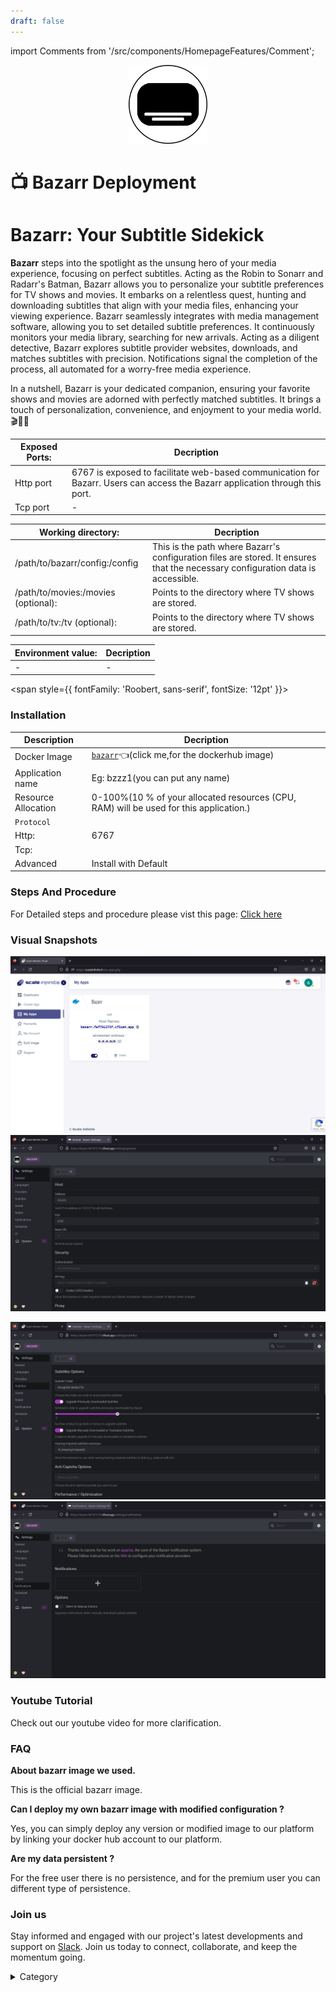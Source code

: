 ```yaml
---
draft: false
---
```

import Comments from '/src/components/HomepageFeatures/Comment';

<p align="center">
  <img src="/img/w3r.png" alt="Alt Text" width="25%"/>
</p> 
<span style={{ fontFamily: 'Roobert, sans-serif', fontSize: '12pt' }}>

# 📺 Bazarr Deployment

# Bazarr: Your Subtitle Sidekick

**Bazarr** steps into the spotlight as the unsung hero of your media experience, focusing on perfect subtitles. Acting as the Robin to Sonarr and Radarr's Batman, Bazarr allows you to personalize your subtitle preferences for TV shows and movies. It embarks on a relentless quest, hunting and downloading subtitles that align with your media files, enhancing your viewing experience.
Bazarr seamlessly integrates with media management software, allowing you to set detailed subtitle preferences. It continuously monitors your media library, searching for new arrivals. Acting as a diligent detective, Bazarr explores subtitle provider websites, downloads, and matches subtitles with precision. Notifications signal the completion of the process, all automated for a worry-free media experience.

In a nutshell, Bazarr is your dedicated companion, ensuring your favorite shows and movies are adorned with perfectly matched subtitles. It brings a touch of personalization, convenience, and enjoyment to your media world. 🎬🍿✨

 

|  **Exposed Ports:**    | Decription                                                                                                               | 
| --------------------- | ------                                                                                                                   | 
| Http port          |       6767 is exposed to facilitate web-based communication for Bazarr. Users can access the Bazarr application through this port.                              |
| Tcp port      |              -                                                                     | 

|  **Working directory:** | Decription                                                                                                               | 
| --------------------- | ------                                                                                                                   | 
| /path/to/bazarr/config:/config         |  This is the path  where Bazarr's configuration files are stored. It ensures that the necessary configuration data is accessible.                                  |
| /path/to/movies:/movies (optional):      |  Points to the directory where TV shows are stored.                                                                                        | 
| /path/to/tv:/tv (optional):  |  Points to the directory where TV shows are stored.                                | 


|   **Environment value:**          | Decription                                                                                                               | 
| --------------------- | ------                                                                                                                   | 
|-       |  -                              |


</span>


<span style={{ fontFamily: 'Roobert, sans-serif', fontSize: '12pt' }}>

### Installation


|  Description          | Decription                                                                                                               | 
| --------------------- | ------                                                                                                                   | 
| Docker Image          |  [`bazarr`](https://hub.docker.com/r/linuxserver/bazarr)👈(click me,for the dockerhub image)                                   |
| Application name      |  Eg: bzzz1(you can put any name)                                                                                        | 
| Resource Allocation   |  0-100%(10 % of your allocated resources (CPU, RAM) will be used for this application.)                                  | 
| `Protocol`            |                                                                                                                          | 
|  Http:                | 6767                                                                                                                       |
|  Tcp:                 |                                                                                                                          | 
|    Advanced           |    Install with Default                                                                                                  |

                                                                        


### Steps And Procedure

For Detailed steps and procedure please vist this page: [Click here](https://techscaleinfinite.github.io/introduction/cloud-float/Steps%20and%20procedure)



### Visual Snapshots

![Alt Text](/img/fe3.jpg)
![Alt Text](/img/453.jpg)

![Alt Text](/img/454.jpg)
![Alt Text](/img/err.jpg)
### Youtube Tutorial&#x20;

Check out our youtube video for more clarification.



### FAQ

**About bazarr image we used.**

This is the official bazarr image.

**Can I deploy my own bazarr image with modified configuration ?**

Yes, you can simply deploy any version or modified image to our platform by linking your docker hub account to our platform.

**Are my data persistent ?**

For the free user there is no persistence, and for the premium user you can different type of persistence.

### Join us

Stay informed and engaged with our project's latest developments and support on [Slack](https://app.slack.com/client/T04QS32JX6E/C04QKEWE146). Join us today to connect, collaborate, and keep the momentum going.

<details>

<summary>Category</summary>

Kubernetes, cloud computing, DevOps, cloud services, hosting platform, container orchestration, cloud infrastructure, cloud deployment, cloud management, cloud technology, cloud solutions , media, entertainment

</details>

</span>

<Comments />